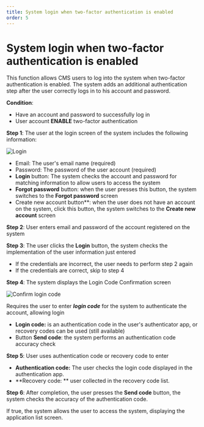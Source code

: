 ```yaml
---
title: System login when two-factor authentication is enabled
order: 5
---
```


# System login when two-factor authentication is enabled

This function allows CMS users to log into the system when two-factor authentication is enabled. The system adds an additional authentication step after the user correctly logs in to his account and password.

**Condition**:

- Have an account and password to successfully log in
- User account **ENABLE** two-factor authentication

**Step 1**: The user at the login screen of the system includes the following information:

![Login](/images/streaming-platform/2-factor-authen/login-1.png)

- Email: The user's email name (required)
- Password: The password of the user account (required)
- **Login** button: The system checks the account and password for matching information to allow users to access the system
- **Forgot password** button: when the user presses this button, the system switches to the **Forgot password** screen
- Create new account button\*\*: when the user does not have an account on the system, click this button, the system switches to the **Create new account** screen

**Step 2**: User enters email and password of the account registered on the system

**Step 3**: The user clicks the **Login** button, the system checks the implementation of the user information just entered

- If the credentials are incorrect, the user needs to perform step 2 again
- If the credentials are correct, skip to step 4

**Step 4**: The system displays the Login Code Confirmation screen

![Confirm login code](/images/streaming-platform/2-factor-authen/login-2.png)

Requires the user to enter _**login code**_ for the system to authenticate the account, allowing login

- **Login code:** is an authentication code in the user's authenticator app, or recovery codes can be used (still available)
- Button **Send code**: the system performs an authentication code accuracy check

**Step 5**: User uses authentication code or recovery code to enter

- **Authentication code:** The user checks the login code displayed in the authentication app.
- \*\*Recovery code: \*\* user collected in the recovery code list.

**Step 6**: After completion, the user presses the **Send code** button, the system checks the accuracy of the authentication code.

If true, the system allows the user to access the system, displaying the application list screen.
